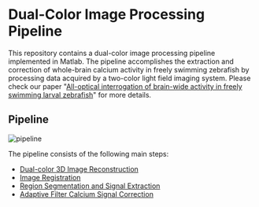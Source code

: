 <!--
 * @Author: your name
 * @Date: 2021-11-02 15:55:09
 * @LastEditTime: 2021-11-02 16:18:30
 * @LastEditors: Please set LastEditors
 * @Description: In User Settings Edit
 * @FilePath: /Fish-Brain-Behavior-Analysis/code/dual_Color_pipeline/README.md
-->
# Dual-Color Image Processing Pipeline

This repository contains a dual-color image processing pipeline implemented in Matlab. The pipeline accomplishes the extraction and correction of whole-brain calcium activity in freely swimming zebrafish by processing data acquired by a two-color light field imaging system. Please check our paper "[All-optical interrogation of brain-wide activity in freely swimming larval zebrafish](https://www.biorxiv.org/content/10.1101/2023.05.24.542114v1)" for more details.

## Pipeline
![pipeline](https://github.com/Wenlab/Fish-Brain-Behavior-Analysis/assets/19462042/b09a17cd-308f-4c45-9c39-a437efea1072)

The pipeline consists of the following main steps:
- [Dual-color 3D Image Reconstruction](https://github.com/Wenlab/Dual-Color-Image-Processing/tree/main/Reconstruction)
- [Image Registration](https://github.com/Wenlab/Dual-Color-Image-Processing/tree/main/Registration)
- [Region Segmentation and Signal Extraction](https://github.com/Wenlab/Dual-Color-Image-Processing/tree/main/Segmentation-Extraction)
- [Adaptive Filter Calcium Signal Correction](https://github.com/Wenlab/Dual-Color-Image-Processing/tree/main/AdaptiveFilter)



